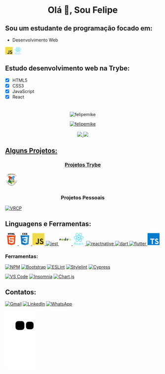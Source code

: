 <h1 align="center">Olá 👋, Sou Felipe</h1>

## Sou um estudante de programação focado em:
  - Desenvolvimento Web 

<img src="https://raw.githubusercontent.com/devicons/devicon/master/icons/javascript/javascript-original.svg" alt="javascript" width="25" height="25"/>  <img src="https://raw.githubusercontent.com/devicons/devicon/master/icons/react/react-original-wordmark.svg" alt="react" width="25" height="25"/>
## Estudo desenvolvimento web na Trybe:

- [x] HTML5
- [x] CSS3
- [x] JavaScript
- [x] React
#
<div align="center">
  <p><img src="https://komarev.com/ghpvc/?username=felipemike&label=Profile%20views&color=0e75b6&style=flat" alt="felipemike" /></p>
  <a href="https://github.com/ryo-ma/github-profile-trophy"><img src="https://github-profile-trophy.vercel.app/?username=felipemike" alt="felipemike" /></a>  
</div>
<br>
<div align="center">
  <a href="https://github.com/felipemike">
  <img height="150em" src="https://github-readme-stats.vercel.app/api?username=felipemike&show_icons=true&theme=radical&include_all_commits=true&count_private=true&hide=issues"/>
  <img height="150em" src="https://github-readme-stats.vercel.app/api/top-langs/?username=felipemike&layout=compact&theme=radical"/>
  
</div>

## Alguns Projetos:

<h3 align="center">Projetos Trybe</h3>
<a href="https://github.com/felipemike/trybewarts" target="_blank" rel="noreferrer"> <img src="https://github.com/felipemike/trybewarts/blob/main/images/trybewarts-colored.svg" alt="Trybewarts" height="45"/> </a>

<h3 align="center">Projetos Pessoais</h3>
<a href="https://felipemike.github.io/erp-api-documentation/" target="_blank" rel="noreferrer"> <img src="https://static.ragnaplace.com/db/npc/gif/1002.gif" alt="VRCP" height="40"/> </a>
  
## Linguagens e Ferramentas:
<p align="left">
  <a href="https://www.w3.org/html/" target="_blank" rel="noreferrer"> <img src="https://raw.githubusercontent.com/devicons/devicon/master/icons/html5/html5-original-wordmark.svg" alt="html5" width="40" height="40"/> </a> 
  <a href="https://www.w3schools.com/css/" target="_blank" rel="noreferrer"> <img src="https://raw.githubusercontent.com/devicons/devicon/master/icons/css3/css3-original-wordmark.svg" alt="css3" width="40" height="40"/> </a>
  <a href="https://developer.mozilla.org/en-US/docs/Web/JavaScript" target="_blank" rel="noreferrer"> <img src="https://raw.githubusercontent.com/devicons/devicon/master/icons/javascript/javascript-original.svg" alt="javascript" width="40" height="40"/> </a> 
  <a href="https://jestjs.io" target="_blank" rel="noreferrer"> <img src="https://www.vectorlogo.zone/logos/jestjsio/jestjsio-icon.svg" alt="jest" width="40" height="40"/> </a>
  <a href="https://nodejs.org" target="_blank" rel="noreferrer"> <img src="https://raw.githubusercontent.com/devicons/devicon/master/icons/nodejs/nodejs-original-wordmark.svg" alt="nodejs" width="40" height="40"/> </a> 
  <a href="https://reactjs.org/" target="_blank" rel="noreferrer"> <img src="https://raw.githubusercontent.com/devicons/devicon/master/icons/react/react-original-wordmark.svg" alt="react" width="40" height="40"/> </a> 
  <a href="https://reactnative.dev/" target="_blank" rel="noreferrer"> <img src="https://reactnative.dev/img/header_logo.svg" alt="reactnative" width="40" height="40"/> </a> 
  <a href="https://dart.dev" target="_blank" rel="noreferrer"> <img src="https://www.vectorlogo.zone/logos/dartlang/dartlang-icon.svg" alt="dart" width="40" height="40"/> </a> 
  <a href="https://flutter.dev" target="_blank" rel="noreferrer"> <img src="https://www.vectorlogo.zone/logos/flutterio/flutterio-icon.svg" alt="flutter" width="40" height="40"/> </a> 
  <a href="https://www.typescriptlang.org/" target="_blank" rel="noreferrer"> <img src="https://raw.githubusercontent.com/devicons/devicon/master/icons/typescript/typescript-original.svg" alt="typescript" width="40" height="40"/> </a> 
</p>

### Ferramentas:
  [![NPM](https://img.shields.io/badge/npm-CB3837?style=for-the-badge&logo=npm&logoColor=white)]()
  [![Bootstrap](https://img.shields.io/badge/Bootstrap-563D7C?style=for-the-badge&logo=bootstrap&logoColor=white)](https://getbootstrap.com/)
  [![ESLint](https://img.shields.io/badge/eslint-3A33D1?style=for-the-badge&logo=eslint&logoColor=white)]()
  [![Stylelint](https://img.shields.io/badge/stylelint-000?style=for-the-badge&logo=stylelint&logoColor=white)]()
  [![Cypress](https://img.shields.io/badge/Cypress-17202C?style=for-the-badge&logo=cypress&logoColor=white)]()

  [![VS Code](https://img.shields.io/badge/VSCode-0078D4?style=for-the-badge&logo=visual%20studio%20code&logoColor=white)]()
  [![Insomnia](https://img.shields.io/badge/Insomnia-5849be?style=for-the-badge&logo=Insomnia&logoColor=white)]()
  [![Chart.js](https://img.shields.io/badge/Chart.js-FF6384?style=for-the-badge&logo=chartdotjs&logoColor=white)]()
  
## Contatos:
[![Gmail](https://img.shields.io/badge/Gmail-D14836?logo=gmail&logoColor=white)](mailto:felipeclemente2012@gmail.com)
[![LinkedIn](https://img.shields.io/badge/linkedin-%230077B5.svg?logo=linkedin&logoColor=white)](https://www.linkedin.com/in/felipeclemente2012)
[![WhatsApp](https://img.shields.io/badge/WhatsApp-25D366?logo=whatsapp&logoColor=white)](https://wa.me/5588996970076)
  
  ![Snake animation](https://github.com/felipemike/felipemike/blob/output/github-contribution-grid-snake.svg)
 
</div>
